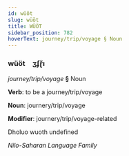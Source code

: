 ```yaml
---
id: wüöt
slug: wüöt
title: WÜÖT
sidebar_position: 782
hoverText: journey/trip/voyage § Noun
---
```


### wüöt&emsp;<span kind="abugida">ʒʄɽ̆ı</span>

*journey/trip/voyage* **§** Noun

**Verb**: to be a journey/trip/voyage

**Noun**: journery/trip/voyage

**Modifier**: journery/trip/voyage-related

Dholuo wuoth undefined

*Nilo-Saharan Language Family*